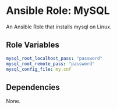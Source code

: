 # Ansible Role: MySQL

An Ansible Role that installs mysql on Linux.

## Role Variables

```yml
mysql_root_localhost_pass: "password"
mysql_root_remote_pass: "password"
mysql_config_file: my.cnf
```

## Dependencies

None.
